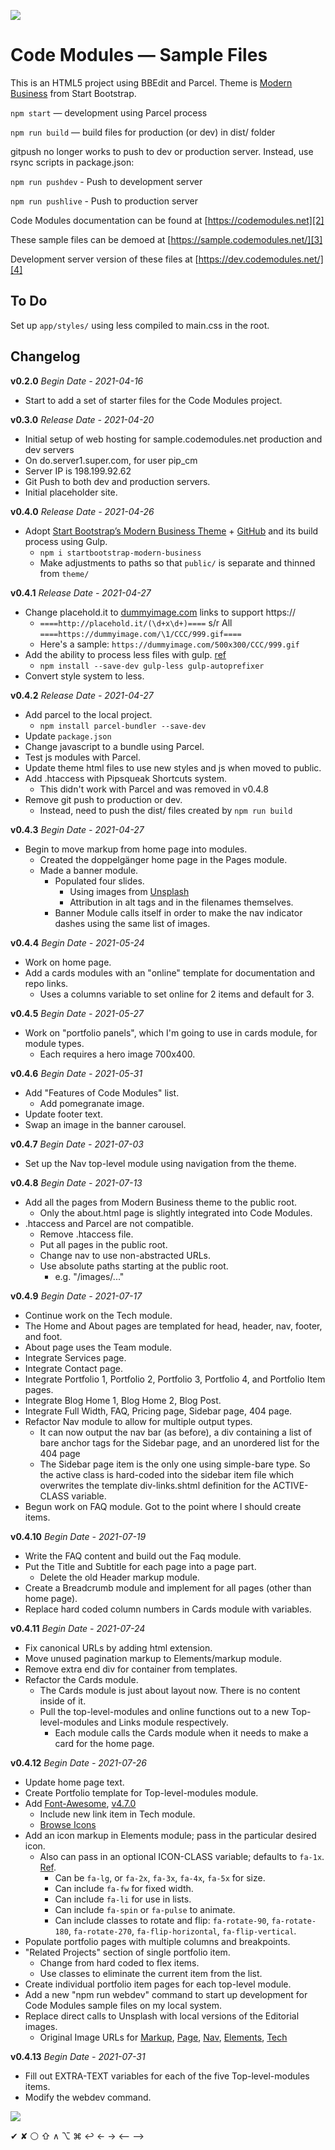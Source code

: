 [![][header]][siteurl]

# Code Modules — Sample Files

This is an HTML5 project using BBEdit and Parcel. Theme is [Modern Business][1] from Start Bootstrap.

`npm start` — development using Parcel process

`npm run build` — build files for production (or dev) in dist/ folder

gitpush no longer works to push to dev or production server. Instead, use rsync scripts in package.json:

`npm run pushdev` - Push to development server

`npm run pushlive` - Push to production server



Code Modules documentation can be found at [https://codemodules.net][2]

These sample files can be demoed at [https://sample.codemodules.net/][3]

Development server version of these files at [https://dev.codemodules.net/][4]


## To Do

Set up `app/styles/` using less compiled to main.css in the root.



## Changelog

**v0.2.0** 
_Begin Date - 2021-04-16_

*	Start to add a set of starter files for the Code Modules project.



**v0.3.0** 
_Release Date - 2021-04-20_

*	Initial setup of web hosting for sample.codemodules.net production and dev servers
*	On do.server1.super.com, for user pip_cm
*	Server IP is 198.199.92.62
*	Git Push to both dev and production servers.
*	Initial placeholder site.



**v0.4.0** 
_Release Date - 2021-04-26_

*	Adopt [Start Bootstrap’s Modern Business Theme][1] + [GitHub][5] and its build process using Gulp.
	*	`npm i startbootstrap-modern-business`
	*	Make adjustments to paths so that `public/` is separate and thinned from `theme/`



**v0.4.1** 
_Release Date - 2021-04-27_

*	Change placehold.it to [dummyimage.com][6] links to support https://
	*	`====http://placehold.it/(\d+x\d+)====` s/r All `====https://dummyimage.com/\1/CCC/999.gif====`
	*	Here's a sample: `https://dummyimage.com/500x300/CCC/999.gif`
*	Add the ability to process less files with gulp. [ref][7]
	*	`npm install --save-dev gulp-less gulp-autoprefixer`
*	Convert style system to less.



**v0.4.2** 
_Release Date - 2021-04-27_

*	Add parcel to the local project.
	*	`npm install parcel-bundler --save-dev`
*	Update `package.json`
*	Change javascript to a bundle using Parcel.
*	Test js modules with Parcel.
*	Update theme html files to use new styles and js when moved to public.
*	Add .htaccess with Pipsqueak Shortcuts system.
	*	This didn't work with Parcel and was removed in v0.4.8
*	Remove git push to production or dev.
	*	Instead, need to push the dist/ files created by `npm run build`



**v0.4.3** 
_Begin Date - 2021-04-27_

*	Begin to move markup from home page into modules.
	*	Created the doppelgänger home page in the Pages module.
	*	Made a banner module.
		*	Populated four slides.
			*	Using images from [Unsplash][8]
			*	Attribution in alt tags and in the filenames themselves.
		*	Banner Module calls itself in order to make the nav indicator dashes using the same list of images.



**v0.4.4** 
_Begin Date - 2021-05-24_

*	Work on home page.
*	Add a cards modules with an "online" template for documentation and repo links.
	*	Uses a columns variable to set online for 2 items and default for 3.



**v0.4.5** 
_Begin Date - 2021-05-27_

*	Work on "portfolio panels", which I'm going to use in cards module, for module types.
	*	Each requires a hero image 700x400.



**v0.4.6** 
_Begin Date - 2021-05-31_

*	Add "Features of Code Modules" list. 
	*	Add pomegranate image.
*	Update footer text.
*	Swap an image in the banner carousel.



**v0.4.7** 
_Begin Date - 2021-07-03_

*	Set up the Nav top-level module using navigation from the theme.



**v0.4.8** 
_Begin Date - 2021-07-13_

*	Add all the pages from Modern Business theme to the public root.
	*	Only the about.html page is slightly integrated into Code Modules.
*	.htaccess and Parcel are not compatible.
	*	Remove .htaccess file.
	*	Put all pages in the public root.
	*	Change nav to use non-abstracted URLs.
	*	Use absolute paths starting at the public root.
		*	e.g. "/images/..."



**v0.4.9** 
_Begin Date - 2021-07-17_

*	Continue work on the Tech module.
*	The Home and About pages are templated for head, header, nav, footer, and foot.
*	About page uses the Team module.
*	Integrate Services page.
*	Integrate Contact page.
*	Integrate Portfolio 1, Portfolio 2, Portfolio 3, Portfolio 4, and Portfolio Item pages.
*	Integrate Blog Home 1, Blog Home 2, Blog Post.
*	Integrate Full Width, FAQ, Pricing page, Sidebar page, 404 page.
*	Refactor Nav module to allow for multiple output types.
	*	It can now output the nav bar (as before), a div containing a list of bare anchor tags for the Sidebar page, and an unordered list for the 404 page
	*	The Sidebar page item is the only one using simple-bare type. So the active class is hard-coded into the sidebar item file which overwrites the template div-links.shtml definition for the ACTIVE-CLASS variable.
*	Begun work on FAQ module. Got to the point where I should create items.



**v0.4.10** 
_Begin Date - 2021-07-19_

*	Write the FAQ content and build out the Faq module.
*	Put the Title and Subtitle for each page into a page part.
	*	Delete the old Header markup module.
*	Create a Breadcrumb module and implement for all pages (other than home page).
*	Replace hard coded column numbers in Cards module with variables.



**v0.4.11** 
_Begin Date - 2021-07-24_

*	Fix canonical URLs by adding html extension.
*	Move unused pagination markup to Elements/markup module.
*	Remove extra end div for container from templates.
*	Refactor the Cards module.
	*	The Cards module is just about layout now. There is no content inside of it.
	*	Pull the top-level-modules and online functions out to a new Top-level-modules and Links module respectively.
		*	Each module calls the Cards module when it needs to make a card for the home page.



**v0.4.12** 
_Begin Date - 2021-07-26_

*	Update home page text.
*	Create Portfolio template for Top-level-modules module.
*	Add [Font-Awesome][9], [v4.7.0][10]
	*	Include new link item in Tech module.
	*	[Browse Icons][11]
*	Add an icon markup in Elements module; pass in the particular desired icon.
	*	Also can pass in an optional ICON-CLASS variable; defaults to `fa-1x`. [Ref][12].
		*	Can be `fa-lg`, or `fa-2x`, `fa-3x`, `fa-4x`, `fa-5x` for size. 
		*	Can include `fa-fw` for fixed width. 
		*	Can include `fa-li` for use in lists. 
		*	Can include `fa-spin` or `fa-pulse` to animate. 
		*	Can include classes to rotate and flip: `fa-rotate-90`, `fa-rotate-180`, `fa-rotate-270`, `fa-flip-horizontal`, `fa-flip-vertical`.
*	Populate portfolio pages with multiple columns and breakpoints.
*	"Related Projects" section of single portfolio item.
	*	Change from hard coded to flex items.
	*	Use classes to eliminate the current item from the list.
*	Create individual portfolio item pages for each top-level module.
*	Add a new "npm run webdev" command to start up development for Code Modules sample files on my local system.
*	Replace direct calls to Unsplash with local versions of the Editorial images.
	*	Original Image URLs for [Markup][13], [Page][14], [Nav][15], [Elements][16], [Tech][17]



**v0.4.13** 
_Begin Date - 2021-07-31_

*	Fill out EXTRA-TEXT variables for each of the five Top-level-modules items.
*	Modify the webdev command.




[![][piplogo]][pipurl]


[header]: https://pipsqueak.com/images/Logo-Code_Modules-OW-256-scaled-fgBlack-bgTrans-600x600.png
[siteurl]: https://sample.codemodules.com
[piplogo]: https://pipsqueak.com/images/Logo-Pipsqueak_Bookplate-Red_Text-bgTrans-200x190.png
[pipurl]: https://pipsqueak.com/



✔	✘	⚪	⇧	∧	⌥	⌘	↩	← → ⟵ ⟶


[1]: https://startbootstrap.com/template/modern-business
[2]: https://codemodules.net
[3]: https://sample.codemodules.net/
[4]: https://dev.codemodules.net/
[5]: https://github.com/startbootstrap/startbootstrap-modern-business
[6]: https://dummyimage.com/
[7]: https://medium.com/@JSdevelop/compiling-less-to-css-in-gulp-7dddf30a63e1
[8]: https://unsplash.com/
[9]: https://fontawesome.com/
[10]: https://fontawesome.com/v4.7/
[11]: https://fontawesome.com/v4.7/icons/
[12]: https://fontawesome.com/v4.7/examples/
[13]: https://source.unsplash.com/DGHy9KgdTj0/700x400
[14]: https://source.unsplash.com/-zmHJsYXjqM/700x400
[15]: https://source.unsplash.com/VNcWRWZn4Dw/700x400
[16]: https://source.unsplash.com/0GDN7NSoYRI/700x400
[17]: https://source.unsplash.com/MTny44oAFx0/700x400
